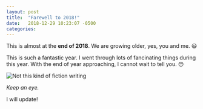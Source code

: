 ```yaml
---
layout: post
title:  "Farewell to 2018!"
date:   2018-12-29 10:23:07 -0500
categories: 
---
```

This is almost at the **end of 2018**. We are growing older, yes, you and me. :smiley:

This is such a fantastic year. I went through lots of fancinating things during this year. With the end of year approaching, I cannot wait to tell you. :hushed:

![Not this kind of fiction writing](https://github.com/sha256feng/personal-web/images/2018-12-29-post.jpeg)

*Keep an eye.* 

I will update!
